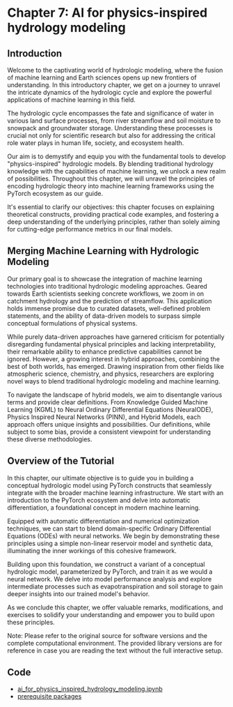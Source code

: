 # Chapter 7: AI for physics-inspired hydrology modeling

## Introduction

Welcome to the captivating world of hydrologic modeling, where the fusion of machine learning and Earth sciences opens up new frontiers of understanding. In this introductory chapter, we get on a journey to unravel the intricate dynamics of the hydrologic cycle and explore the powerful applications of machine learning in this field.

The hydrologic cycle encompasses the fate and significance of water in various land surface processes, from river streamflow and soil moisture to snowpack and groundwater storage. Understanding these processes is crucial not only for scientific research but also for addressing the critical role water plays in human life, society, and ecosystem health.

Our aim is to demystify and equip you with the fundamental tools to develop "physics-inspired" hydrologic models. By blending traditional hydrology knowledge with the capabilities of machine learning, we unlock a new realm of possibilities. Throughout this chapter, we will unravel the principles of encoding hydrologic theory into machine learning frameworks using the PyTorch ecosystem as our guide.

It's essential to clarify our objectives: this chapter focuses on explaining theoretical constructs, providing practical code examples, and fostering a deep understanding of the underlying principles, rather than solely aiming for cutting-edge performance metrics in our final models.

## Merging Machine Learning with Hydrologic Modeling

Our primary goal is to showcase the integration of machine learning technologies into traditional hydrologic modeling approaches. Geared towards Earth scientists seeking concrete workflows, we zoom in on catchment hydrology and the prediction of streamflow. This application holds immense promise due to curated datasets, well-defined problem statements, and the ability of data-driven models to surpass simple conceptual formulations of physical systems.

While purely data-driven approaches have garnered criticism for potentially disregarding fundamental physical principles and lacking interpretability, their remarkable ability to enhance predictive capabilities cannot be ignored. However, a growing interest in hybrid approaches, combining the best of both worlds, has emerged. Drawing inspiration from other fields like atmospheric science, chemistry, and physics, researchers are exploring novel ways to blend traditional hydrologic modeling and machine learning.

To navigate the landscape of hybrid models, we aim to disentangle various terms and provide clear definitions. From Knowledge Guided Machine Learning (KGML) to Neural Ordinary Differential Equations (NeuralODE), Physics Inspired Neural Networks (PINN), and Hybrid Models, each approach offers unique insights and possibilities. Our definitions, while subject to some bias, provide a consistent viewpoint for understanding these diverse methodologies.

## Overview of the Tutorial

In this chapter, our ultimate objective is to guide you in building a conceptual hydrologic model using PyTorch constructs that seamlessly integrate with the broader machine learning infrastructure. We start with an introduction to the PyTorch ecosystem and delve into automatic differentiation, a foundational concept in modern machine learning.

Equipped with automatic differentiation and numerical optimization techniques, we can start to blend domain-specific Ordinary Differential Equations (ODEs) with neural networks. We begin by demonstrating these principles using a simple non-linear reservoir model and synthetic data, illuminating the inner workings of this cohesive framework.

Building upon this foundation, we construct a variant of a conceptual hydrologic model, parameterized by PyTorch, and train it as we would a neural network. We delve into model performance analysis and explore intermediate processes such as evapotranspiration and soil storage to gain deeper insights into our trained model's behavior.

As we conclude this chapter, we offer valuable remarks, modifications, and exercises to solidify your understanding and empower you to build upon these principles.

Note: Please refer to the original source for software versions and the complete computational environment. The provided library versions are for reference in case you are reading the text without the full interactive setup.

## Code

- [ai_for_physics_inspired_hydrology_modeling.ipynb](ai_for_physics_inspired_hydrology_modeling.ipynb)
- [prerequisite packages](environment.yml)
